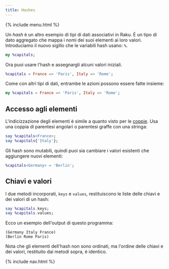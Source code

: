 ```yaml
---
title: Hashes
---
```


{% include menu.html %}

Un _hash_ è un altro esempio di tipi di dati associativi in Raku. È un tipo di dato aggregato che mappa i nomi dei suoi elementi ai loro valori. Introduciamo il nuovo sigillo che le variabili hash usano: `%`.

```raku
my %capitals;
```

Ora puoi usare l'hash e assegnargli alcuni valori iniziali.

```raku
%capitals = France => 'Paris', Italy => 'Rome';
```

Come con altri tipi di dati, entrambe le azioni possono essere fatte insieme:

```raku
my %capitals = France => 'Paris', Italy => 'Rome';
```

## Accesso agli elementi

L'indicizzazione degli elementi è simile a quanto visto per le [coppie](../pairs). Usa una coppia di parentesi angolari o parentesi graffe con una stringa:

```raku
say %capitals<France>;
say %capitals{'Italy'};
```

Gli hash sono mutabili, quindi puoi sia cambiare i valori esistenti che aggiungere nuovi elementi:

```raku
%capitals<Germany> = 'Berlin';
```

## Chiavi e valori

I due metodi incorporati, `keys` e `values`, restituiscono le liste delle chiavi e dei valori di un hash:

```raku
say %capitals.keys;
say %capitals.values;
```

Ecco un esempio dell'output di questo programma:

    (Germany Italy France)
    (Berlin Rome Paris)

Nota che gli elementi dell'hash non sono ordinati, ma l'ordine delle chiavi e dei valori, restituito dai metodi sopra, è identico.

{% include nav.html %}